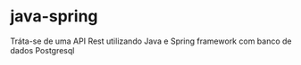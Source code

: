 # java-spring
Tráta-se de uma API Rest utilizando Java e Spring framework com banco de dados Postgresql
